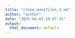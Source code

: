 ```yaml
---
title: "cloze_manyfiles_3.md"
author: "author"
date: "2025-04-03_10-07-35"
output:
  html_document: default
---
```

